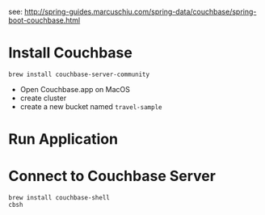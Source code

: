 see: http://spring-guides.marcuschiu.com/spring-data/couchbase/spring-boot-couchbase.html

# Install Couchbase
```shell
brew install couchbase-server-community
```
- Open Couchbase.app on MacOS
- create cluster
- create a new bucket named `travel-sample`

# Run Application 

# Connect to Couchbase Server
```shell
brew install couchbase-shell
cbsh
```

